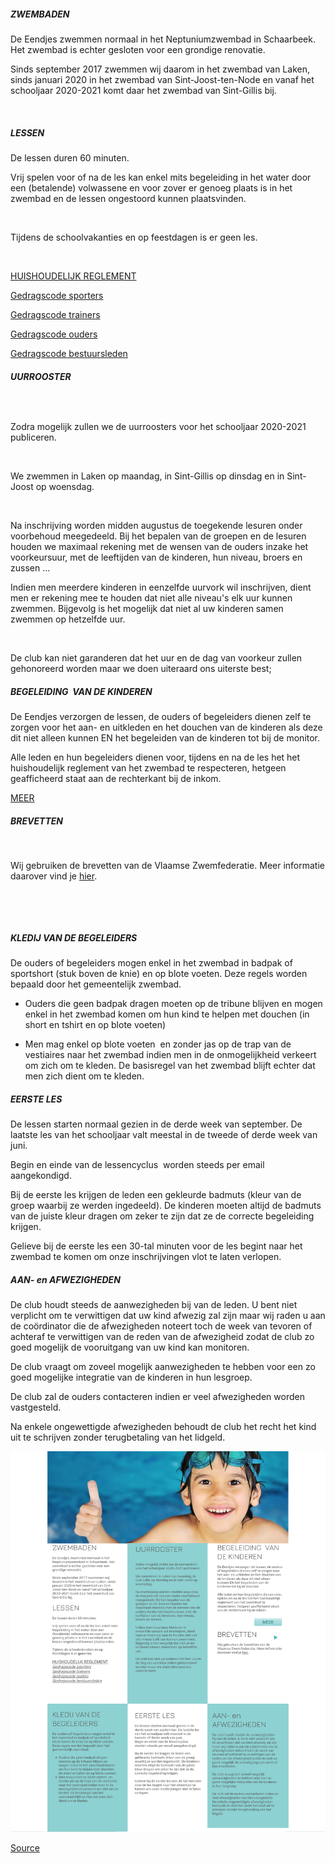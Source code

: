 ##### ZWEMBADEN

De Eendjes zwemmen normaal in het Neptuniumzwembad in Schaarbeek. Het zwembad is echter gesloten voor een grondige renovatie. 

Sinds september 2017 zwemmen wij daarom in het zwembad van Laken, sinds januari 2020 in het zwembad van Sint-Joost-ten-Node en vanaf het schooljaar 2020-2021 komt daar het zwembad van Sint-Gillis bij.

​

##### LESSEN

De lessen duren 60 minuten.

Vrij spelen voor of na de les kan enkel mits begeleiding in het water door een (betalende) volwassene en voor zover er genoeg plaats is in het zwembad en de lessen ongestoord kunnen plaatsvinden.

​

Tijdens de schoolvakanties en op feestdagen is er geen les.

​

[HUISHOUDELIJK REGLEMENT](https://8c47a09f-2768-46a8-9a40-fd50674f4da7.filesusr.com/ugd/bcf3ef_181eb6061cd6453b9808aa6f17606ea9.pdf)

[Gedragscode sporters](https://8c47a09f-2768-46a8-9a40-fd50674f4da7.filesusr.com/ugd/bcf3ef_01f92a5859764178a26bd8b755cb3ee0.pdf)

[Gedragscode trainers](https://8c47a09f-2768-46a8-9a40-fd50674f4da7.filesusr.com/ugd/bcf3ef_cb9515ccc5004e588e1fb906e8a87374.pdf)

[Gedragscode ouders](https://8c47a09f-2768-46a8-9a40-fd50674f4da7.filesusr.com/ugd/bcf3ef_5e43d34514b74527b72e25875edc6924.pdf)

[Gedragscode bestuursleden](https://8c47a09f-2768-46a8-9a40-fd50674f4da7.filesusr.com/ugd/bcf3ef_181eb6061cd6453b9808aa6f17606ea9.pdf)

##### UURROOSTER

##### [​](https://docs.google.com/spreadsheets/d/1IDUFD43Y_wVTXBuCbJw7i5J5shaV6kP6bjlOUGOrHrE/edit?usp=sharing)

Zodra mogelijk zullen we de uurroosters voor het schooljaar 2020-2021 publiceren.

​

We zwemmen in Laken op maandag, in Sint-Gillis op dinsdag en in Sint-Joost op woensdag.

​

Na inschrijving worden midden augustus de toegekende lesuren onder voorbehoud meegedeeld. Bij het bepalen van de groepen en de lesuren houden we maximaal rekening met de wensen van de ouders inzake het voorkeursuur, met de leeftijden van de kinderen, hun niveau, broers en zussen ...

Indien men meerdere kinderen in eenzelfde uurvork wil inschrijven, dient men er rekening mee te houden dat niet alle niveau's elk uur kunnen zwemmen. Bijgevolg is het mogelijk dat niet al uw kinderen samen zwemmen op hetzelfde uur.

​

De club kan niet garanderen dat het uur en de dag van voorkeur zullen gehonoreerd worden maar we doen uiteraard ons uiterste best;

##### BEGELEIDING  VAN DE KINDEREN

De Eendjes verzorgen de lessen, de ouders of begeleiders dienen zelf te zorgen voor het aan- en uitkleden en het douchen van de kinderen als deze dit niet alleen kunnen EN het begeleiden van de kinderen tot bij de monitor.

Alle leden en hun begeleiders dienen voor, tijdens en na de les het het huishoudelijk reglement van het zwembad te respecteren, hetgeen geafficheerd staat aan de rechterkant bij de inkom.

[MEER](https://www.eendjesschaarbeek.be/begeleiding)

##### BREVETTEN

​

Wij gebruiken de brevetten van de Vlaamse Zwemfederatie. Meer informatie daarover vind je [hier](https://www.zwemfed.be/brevetten).

​

​

##### KLEDIJ VAN DE BEGELEIDERS

De ouders of begeleiders mogen enkel in het zwembad in badpak of sportshort (stuk boven de knie) en op blote voeten. Deze regels worden bepaald door het gemeentelijk zwembad.

*   Ouders die geen badpak dragen moeten op de tribune blijven en mogen enkel in het zwembad komen om hun kind te helpen met douchen (in short en tshirt en op blote voeten)
    
*   Men mag enkel op blote voeten  en zonder jas op de trap van de vestiaires naar het zwembad indien men in de onmogelijkheid verkeert om zich om te kleden. De basisregel van het zwembad blijft echter dat men zich dient om te kleden.
    

##### EERSTE LES

De lessen starten normaal gezien in de derde week van september. De laatste les van het schooljaar valt meestal in de tweede of derde week van juni.

Begin en einde van de lessencyclus  worden steeds per email aangekondigd.

Bij de eerste les krijgen de leden een gekleurde badmuts (kleur van de groep waarbij ze werden ingedeeld). De kinderen moeten altijd de badmuts van de juiste kleur dragen om zeker te zijn dat ze de correcte begeleiding krijgen.

Gelieve bij de eerste les een 30-tal minuten voor de les begint naar het zwembad te komen om onze inschrijvingen vlot te laten verlopen.

##### AAN- en AFWEZIGHEDEN​

De club houdt steeds de aanwezigheden bij van de leden. U bent niet verplicht om te verwittigen dat uw kind afwezig zal zijn maar wij raden u aan de coördinator die de afwezigheden noteert toch de week van tevoren of achteraf te verwittigen van de reden van de afwezigheid zodat de club zo goed mogelijk de vooruitgang van uw kind kan monitoren.

De club vraagt om zoveel mogelijk aanwezigheden te hebben voor een zo goed mogelijke integratie van de kinderen in hun lesgroep.

De club zal de ouders contacteren indien er veel afwezigheden worden vastgesteld.

Na enkele ongewettigde afwezigheden behoudt de club het recht het kind uit te schrijven zonder terugbetaling van het lidgeld.

![](screenshot.png)

[Source](https://www.eendjesschaarbeek.be/practice_areas)